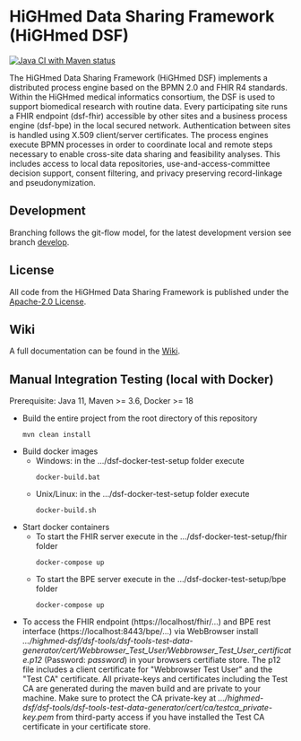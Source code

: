 # HiGHmed Data Sharing Framework (HiGHmed DSF)

[![Java CI with Maven status](https://github.com/highmed/highmed-dsf/workflows/Java%20CI%20with%20Maven/badge.svg)](https://github.com/highmed/highmed-dsf/actions?query=workflow%3A"Java+CI+with+Maven")

The HiGHmed Data Sharing Framework (HiGHmed DSF) implements a distributed process engine based on the BPMN 2.0 and FHIR R4 standards.  Within the HiGHmed medical informatics consortium, the DSF is used to support biomedical research with routine data. Every participating site runs a FHIR endpoint (dsf-fhir) accessible by other sites and a business process engine (dsf-bpe) in the local secured network. Authentication between sites is handled using X.509 client/server certificates. The process engines execute BPMN processes in order to coordinate local and remote steps necessary to enable cross-site data sharing and feasibility analyses. This includes access to local data repositories, use-and-access-committee decision support, consent filtering, and privacy preserving record-linkage and pseudonymization.

## Development
Branching follows the git-flow model, for the latest development version see branch [develop](https://github.com/highmed/highmed-dsf/tree/develop).

## License
All code from the HiGHmed Data Sharing Framework is published under the [Apache-2.0 License](LICENSE).

## Wiki
A full documentation can be found in the [Wiki](https://github.com/highmed/highmed-dsf/wiki).

## Manual Integration Testing (local with Docker)
Prerequisite: Java 11, Maven >= 3.6, Docker >= 18

* Build the entire project from the root directory of this repository
  ```
  mvn clean install
  ```
* Build docker images
  * Windows: in the .../dsf-docker-test-setup folder execute
    ```
    docker-build.bat
    ```
  * Unix/Linux: in the .../dsf-docker-test-setup folder execute
    ```
    docker-build.sh
    ```
* Start docker containers
  * To start the FHIR server execute in the .../dsf-docker-test-setup/fhir folder
    ```
    docker-compose up
    ```
  * To start the BPE server execute in the .../dsf-docker-test-setup/bpe folder
    ```
    docker-compose up
    ```
* To access the FHIR endpoint (https://localhost/fhir/...) and BPE rest interface (https://localhost:8443/bpe/...) via WebBrowser install *.../highmed-dsf/dsf-tools/dsf-tools-test-data-generator/cert/Webbrowser_Test_User/Webbrowser_Test_User_certificate.p12* (Password: *password*) in your browsers certifiate store. The p12 file includes a client certificate for "Webbrowser Test User" and the "Test CA" certificate. All private-keys and certificates including the Test CA are generated during the maven build and are private to your machine. Make sure to protect the CA private-key at *.../highmed-dsf/dsf-tools/dsf-tools-test-data-generator/cert/ca/testca_private-key.pem* from third-party access if you have installed the Test CA certificate in your certificate store.
